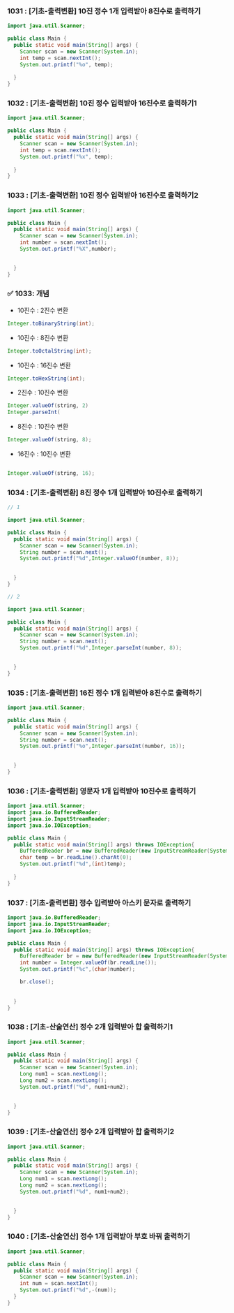 ### ****1031 : [기초-출력변환] 10진 정수 1개 입력받아 8진수로 출력하기****

```java
import java.util.Scanner;

public class Main {
  public static void main(String[] args) {
    Scanner scan = new Scanner(System.in);
    int temp = scan.nextInt();
    System.out.printf("%o", temp);
    
  }
}
```

### ****1032 : [기초-출력변환] 10진 정수 입력받아 16진수로 출력하기1****

```java
import java.util.Scanner;

public class Main {
  public static void main(String[] args) {
    Scanner scan = new Scanner(System.in);
    int temp = scan.nextInt();
    System.out.printf("%x", temp);
    
  }
}
```

### ****1033 : [기초-출력변환] 10진 정수 입력받아 16진수로 출력하기2****

```java
import java.util.Scanner;

public class Main {
  public static void main(String[] args) {
    Scanner scan = new Scanner(System.in);
    int number = scan.nextInt();
    System.out.printf("%X",number);

    
  }
}
```

### ✅ 1033: 개념

- 10진수 : 2진수 변환

```java
Integer.toBinaryString(int);
```

- 10진수 : 8진수 변환

```java
Integer.toOctalString(int);
```

- 10진수 : 16진수 변환

```java
Integer.toHexString(int);
```

- 2진수 : 10진수 변환

```java
Integer.valueOf(string, 2)
Integer.parseInt(
```

- 8진수 : 10진수 변환

```java
Integer.valueOf(string, 8);
```

- 16진수 : 10진수 변환

```java

Integer.valueOf(string, 16);
```

### ****1034 : [기초-출력변환] 8진 정수 1개 입력받아 10진수로 출력하기****

```java
// 1

import java.util.Scanner;

public class Main {
  public static void main(String[] args) {
    Scanner scan = new Scanner(System.in);
    String number = scan.next();
    System.out.printf("%d",Integer.valueOf(number, 8));

    
  }
}

// 2

import java.util.Scanner;

public class Main {
  public static void main(String[] args) {
    Scanner scan = new Scanner(System.in);
    String number = scan.next();
    System.out.printf("%d",Integer.parseInt(number, 8));

    
  }
}
```

### ****1035 : [기초-출력변환] 16진 정수 1개 입력받아 8진수로 출력하기****

```java
import java.util.Scanner;

public class Main {
  public static void main(String[] args) {
    Scanner scan = new Scanner(System.in);
    String number = scan.next();
    System.out.printf("%o",Integer.parseInt(number, 16));

    
  }
}
```

### ****1036 : [기초-출력변환] 영문자 1개 입력받아 10진수로 출력하기****

```java
import java.util.Scanner;
import java.io.BufferedReader;
import java.io.InputStreamReader;
import java.io.IOException;

public class Main {
  public static void main(String[] args) throws IOException{
    BufferedReader br = new BufferedReader(new InputStreamReader(System.in));
    char temp = br.readLine().charAt(0);
    System.out.printf("%d",(int)temp);
    
  }
}
```

### ****1037 : [기초-출력변환] 정수 입력받아 아스키 문자로 출력하기****

```java
import java.io.BufferedReader;
import java.io.InputStreamReader;
import java.io.IOException;

public class Main {
  public static void main(String[] args) throws IOException{
    BufferedReader br = new BufferedReader(new InputStreamReader(System.in));
    int number = Integer.valueOf(br.readLine());
    System.out.printf("%c",(char)number);

    br.close();
    
    
  }
}
```

### ****1038 : [기초-산술연산] 정수 2개 입력받아 합 출력하기1****

```java
import java.util.Scanner;

public class Main {
  public static void main(String[] args) {
    Scanner scan = new Scanner(System.in);
    Long num1 = scan.nextLong();
    Long num2 = scan.nextLong();
    System.out.printf("%d", num1+num2);

    
  }
}
```

### ****1039 : [기초-산술연산] 정수 2개 입력받아 합 출력하기2****

```java
import java.util.Scanner;

public class Main {
  public static void main(String[] args) {
    Scanner scan = new Scanner(System.in);
    Long num1 = scan.nextLong();
    Long num2 = scan.nextLong();
    System.out.printf("%d", num1+num2);

    
  }
}
```

### ****1040 : [기초-산술연산] 정수 1개 입력받아 부호 바꿔 출력하기****

```java
import java.util.Scanner;

public class Main {
  public static void main(String[] args) {
    Scanner scan = new Scanner(System.in);
    int num = scan.nextInt();
    System.out.printf("%d",-(num));
  }
}
```